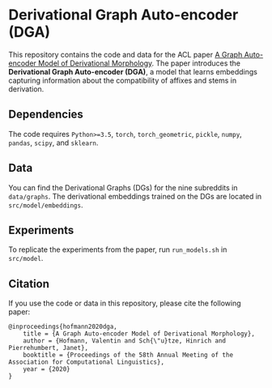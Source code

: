 # Derivational Graph Auto-encoder (DGA)

This repository contains the code and data for the ACL paper [A Graph Auto-encoder Model of 
Derivational Morphology](https://www.aclweb.org/anthology/2020.acl-main.106.pdf).
The paper introduces the **Derivational Graph Auto-encoder (DGA)**, a model that learns 
embeddings capturing information about the compatibility of affixes and stems in derivation.

## Dependencies

The code requires `Python>=3.5`, `torch`, `torch_geometric`, `pickle`,  `numpy`, `pandas`, `scipy`, and `sklearn`.


## Data

You can find the Derivational Graphs (DGs) for the nine subreddits in `data/graphs`. The derivational embeddings trained on the DGs are located in `src/model/embeddings`.

## Experiments

To replicate the experiments from the paper, run `run_models.sh` in `src/model`.

## Citation

If you use the code or data in this repository, please cite the following paper:

```
@inproceedings{hofmann2020dga,
    title = {A Graph Auto-encoder Model of Derivational Morphology},
    author = {Hofmann, Valentin and Sch{\"u}tze, Hinrich and Pierrehumbert, Janet},
    booktitle = {Proceedings of the 58th Annual Meeting of the Association for Computational Linguistics},
    year = {2020}
}

```
